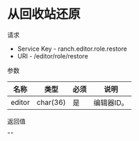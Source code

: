 # 从回收站还原

请求
- Service Key - ranch.editor.role.restore
- URI - /editor/role/restore

参数

|名称|类型|必须|说明|
|---|---|---|---|
|editor|char(36)|是|编辑器ID。|

返回值
```
""
```